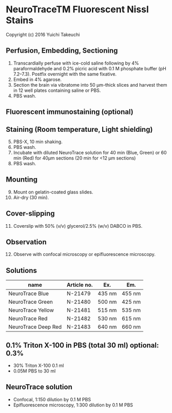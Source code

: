 # NeuroTraceTM Fluorescent Nissl Stains
Copyright (c) 2016 Yuichi Takeuchi

## Perfusion, Embedding, Sectioning
1. Transcardially perfuse with ice-cold saline following by 4% paraformaldehyde and 0.2% picric acid with 0.1 M phosphate buffer (pH 7.2–7.3). Postfix overnight with the same fixative.
2. Embed in 4% agarose.
3. Section the brain via vibratome into 50 µm-thick slices and harvest them in 12 well plates containing saline or PBS.
4. PBS wash.

## Fluorescent immunostaining (optional)

## Staining (Room temperature, Light shielding)
5. PBS-X, 10 min shaking.
6. PBS wash.
7. Incubate with diluted NeuroTrace solution for 40 min (Blue, Green) or 60 min (Red) for 40µm sections (20 min for <12 µm sections)
8. PBS wash.

## Mounting
9. Mount on gelatin-coated glass slides.
10. Air-dry (30 min).

## Cover-slipping
11. Coverslip with 50% (v/v) glycerol/2.5% (w/v) DABCO in PBS.

## Observation
12. Observe with confocal microscopy or epifluorescence microscopy.

## Solutions
| name                | Article no. | Ex.    | Em.    |
| ------------------- | ----------- | ------ | ------ |
| NeuroTrace Blue     | N-21479     | 435 nm | 455 nm |
| NeuroTrace Green    | N-21480     | 500 nm | 425 nm |
| NeuroTrace Yellow   | N-21481     | 515 nm | 535 nm |
| NeuroTrace Red      | N-21482     | 530 nm | 615 nm |
| NeuroTrace Deep Red | N-21483     | 640 nm | 660 nm |


## 0.1% Triton X-100 in PBS (total 30 ml) optional: 0.3%
- 30% Triton X-100          0.1 ml
- 0.05M PBS               to 30 ml

## NeuroTrace solution
- Confocal, 1:150 dilution by 0.1 M PBS
- Epifluorescence microscopy, 1:300 dilution by 0.1 M PBS
